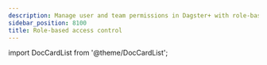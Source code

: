 ```yaml
---
description: Manage user and team permissions in Dagster+ with role-based access control (RBAC).
sidebar_position: 8100
title: Role-based access control
---
```


import DocCardList from '@theme/DocCardList';

<DocCardList />

